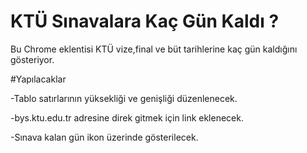 # KTÜ Sınavalara Kaç Gün Kaldı ?
Bu Chrome eklentisi KTÜ vize,final ve büt tarihlerine kaç gün kaldığını gösteriyor.

#Yapılacaklar

-Tablo satırlarının yüksekliği ve genişliği düzenlenecek.

-bys.ktu.edu.tr adresine direk gitmek için link eklenecek.

-Sınava kalan gün ikon üzerinde gösterilecek.



